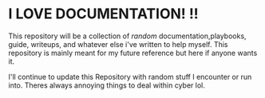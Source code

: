 # I LOVE DOCUMENTATION! !!
This repository will be a collection of _random_ documentation,playbooks, guide, writeups, and whatever else i've written to help myself. This repository is mainly meant for my future reference but here if anyone wants it.

I'll continue to update this Repository with random stuff I encounter or run into. Theres always annoying things to deal within cyber lol.
